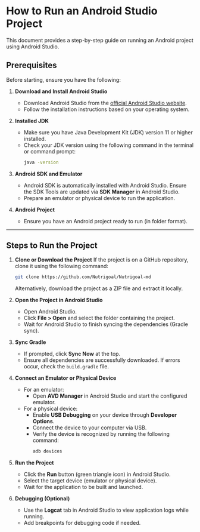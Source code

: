 # How to Run an Android Studio Project

This document provides a step-by-step guide on running an Android project using Android Studio.

## Prerequisites
Before starting, ensure you have the following:

1. **Download and Install Android Studio**
   - Download Android Studio from the [official Android Studio website](https://developer.android.com/studio).
   - Follow the installation instructions based on your operating system.

2. **Installed JDK**
   - Make sure you have Java Development Kit (JDK) version 11 or higher installed.
   - Check your JDK version using the following command in the terminal or command prompt:
     ```bash
     java -version
     ```

3. **Android SDK and Emulator**
   - Android SDK is automatically installed with Android Studio. Ensure the SDK Tools are updated via **SDK Manager** in Android Studio.
   - Prepare an emulator or physical device to run the application.

4. **Android Project**
   - Ensure you have an Android project ready to run (in folder format).

---

## Steps to Run the Project

1. **Clone or Download the Project**
   If the project is on a GitHub repository, clone it using the following command:
   ```bash
   git clone https://github.com/Nutrigoal/Nutrigoal-md
   ```
   Alternatively, download the project as a ZIP file and extract it locally.

2. **Open the Project in Android Studio**
   - Open Android Studio.
   - Click **File > Open** and select the folder containing the project.
   - Wait for Android Studio to finish syncing the dependencies (Gradle sync).

3. **Sync Gradle**
   - If prompted, click **Sync Now** at the top.
   - Ensure all dependencies are successfully downloaded. If errors occur, check the `build.gradle` file.

4. **Connect an Emulator or Physical Device**
   - For an emulator:
     - Open **AVD Manager** in Android Studio and start the configured emulator.
   - For a physical device:
     - Enable **USB Debugging** on your device through **Developer Options**.
     - Connect the device to your computer via USB.
     - Verify the device is recognized by running the following command:
       ```bash
       adb devices
       ```

5. **Run the Project**
   - Click the **Run** button (green triangle icon) in Android Studio.
   - Select the target device (emulator or physical device).
   - Wait for the application to be built and launched.

6. **Debugging (Optional)**
   - Use the **Logcat** tab in Android Studio to view application logs while running.
   - Add breakpoints for debugging code if needed.
